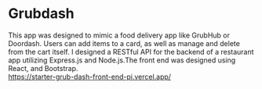# Grubdash
This app was designed to mimic a food delivery app like GrubHub or Doordash. Users can add items to a card, as well as manage and delete from the cart itself. I designed a RESTful API for the backend of a restaurant app utilizing Express.js and Node.js.The front end was designed using React, and Bootstrap. <br>
https://starter-grub-dash-front-end-pi.vercel.app/

